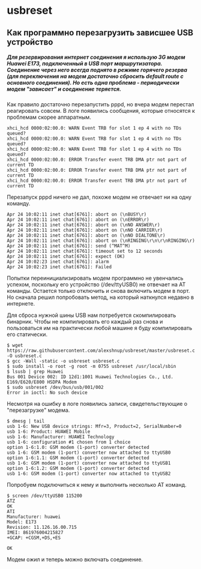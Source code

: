 # usbreset

## Как программно перезагрузить зависшее USB устройство
##### Для резервирования интернет соединения я использую 3G модем Huawei E173, подключенный в USB порт маршрутизатора. Соединение через него всегда поднято в режиме горячего резерва (для переключения на модем достаточно сбросить default route с основного соединения). Но есть одна проблема - периодически модем "зависает" и соединение теряется.

Как правило достаточно перезапустить pppd, но вчера модем перестал реагировать совсем. В логе появились сообщения, которые относятся к проблемам скорее аппаратным.

```
xhci_hcd 0000:02:00.0: WARN Event TRB for slot 1 ep 4 with no TDs queued?
xhci_hcd 0000:02:00.0: WARN Event TRB for slot 1 ep 4 with no TDs queued?
xhci_hcd 0000:02:00.0: WARN Event TRB for slot 1 ep 4 with no TDs queued?
xhci_hcd 0000:02:00.0: ERROR Transfer event TRB DMA ptr not part of current TD
xhci_hcd 0000:02:00.0: ERROR Transfer event TRB DMA ptr not part of current TD
xhci_hcd 0000:02:00.0: ERROR Transfer event TRB DMA ptr not part of current TD
```

Перезапуск pppd ничего не дал, похоже модем не отвечает ни на одну команду.

```
Apr 24 10:02:11 inet chat[6761]: abort on (\nBUSY\r)
Apr 24 10:02:11 inet chat[6761]: abort on (\nERROR\r)
Apr 24 10:02:11 inet chat[6761]: abort on (\nNO ANSWER\r)
Apr 24 10:02:11 inet chat[6761]: abort on (\nNO CARRIER\r)
Apr 24 10:02:11 inet chat[6761]: abort on (\nNO DIALTONE\r)
Apr 24 10:02:11 inet chat[6761]: abort on (\nRINGING\r\n\r\nRINGING\r)
Apr 24 10:02:11 inet chat[6761]: send (^MAT^M)
Apr 24 10:02:11 inet chat[6761]: timeout set to 12 seconds
Apr 24 10:02:11 inet chat[6761]: expect (OK)
Apr 24 10:02:23 inet chat[6761]: alarm
Apr 24 10:02:23 inet chat[6761]: Failed
```

Попытки переинициализировать модем программно не увенчались успехом, поскольку его устройство (/dev/ttyUSB0) не отвечает на AT команды. Остается только отключить и снова включить модем в порт. Но сначала решил попробовать метод, на который наткнулся недавно в интернете.

Для сброса нужной шины USB нам потребуется скомпилировать бинарник. Чтобы не компилировать его каждый раз снова и пользоваться им на практически любой машине я буду компилировать его статически.

```
$ wget https://raw.githubusercontent.com/alexshnup/usbreset/master/usbreset.c -O usbreset.c
$ gcc -Wall -static -o usbreset usbreset.c
$ sudo install -o root -g root -m 0755 usbreset /usr/local/sbin
$ lsusb | grep Huawei
Bus 001 Device 002: ID 12d1:1001 Huawei Technologies Co., Ltd. E169/E620/E800 HSDPA Modem
$ sudo usbreset /dev/bus/usb/001/002
Error in ioctl: No such device
```

Несмотря на ошибку в логе появились записи, свидетельствующие о "перезагрузке" модема.

```
$ dmesg | tail
usb 1-6: New USB device strings: Mfr=3, Product=2, SerialNumber=0
usb 1-6: Product: HUAWEI Mobile
usb 1-6: Manufacturer: HUAWEI Technology
usb 1-6: configuration #1 chosen from 1 choice
option 1-6:1.0: GSM modem (1-port) converter detected
usb 1-6: GSM modem (1-port) converter now attached to ttyUSB0
option 1-6:1.1: GSM modem (1-port) converter detected
usb 1-6: GSM modem (1-port) converter now attached to ttyUSB1
option 1-6:1.2: GSM modem (1-port) converter detected
usb 1-6: GSM modem (1-port) converter now attached to ttyUSB2
```

Попробуем подключиться к нему и выполнить несколько AT команд.

```
$ screen /dev/ttyUSB0 115200
ATZ
OK
ATI
Manufacturer: huawei
Model: E173
Revision: 11.126.16.00.715
IMEI: 861976004215827
+GCAP: +CGSM,+DS,+ES

OK
```

Модем ожил и теперь можно включать соединение.
